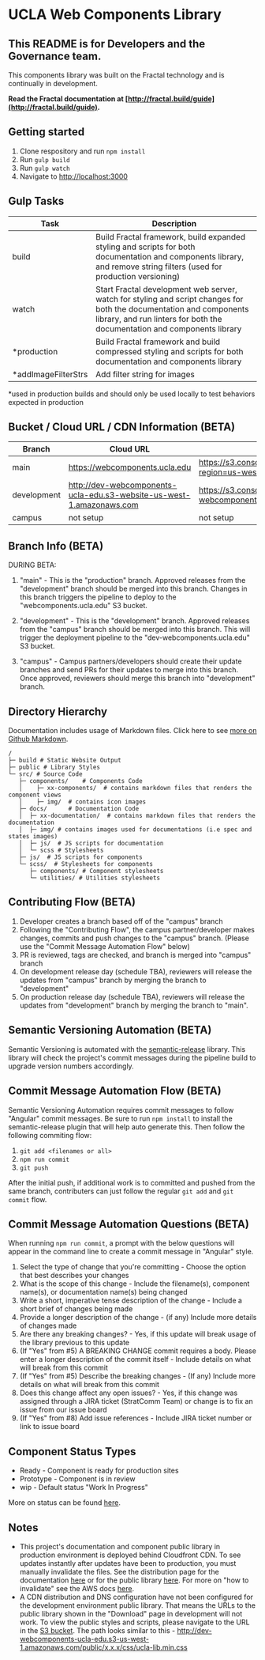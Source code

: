 # UCLA Web Components Library

## This README is for Developers and the Governance team.

This components library was built on the Fractal technology and is continually in development.

**Read the Fractal documentation at [http://fractal.build/guide](http://fractal.build/guide).**

## Getting started

1. Clone respository and run `npm install`
1. Run `gulp build`
1. Run `gulp watch`
1. Navigate to [http://localhost:3000](http://localhost:3000m)

## Gulp Tasks

| Task | Description |
|-|-|
| build | Build Fractal framework, build expanded styling and scripts for both documentation and components library, and remove string filters (used for production versioning) |
| watch | Start Fractal development web server, watch for styling and script changes for both the documentation and components library, and run linters for both the documentation and components library |
| *production | Build Fractal framework and build compressed styling and scripts for both documentation and components library |
| *addImageFilterStrs | Add filter string for images |

 *used in production builds and should only be used locally to test behaviors expected in production

## Bucket / Cloud URL / CDN Information (BETA)

| Branch | Cloud URL | S3 Bucket URL |
|-|-|-|
| main | https://webcomponents.ucla.edu | https://s3.console.aws.amazon.com/s3/buckets/webcomponents.ucla.edu/?region=us-west-1 |
| development | http://dev-webcomponents-ucla-edu.s3-website-us-west-1.amazonaws.com | https://s3.console.aws.amazon.com/s3/buckets/dev-webcomponents.ucla.edu/?region=us-west-1 |
| campus | not setup | not setup |

## Branch Info (BETA)

DURING BETA:

1. "main" - This is the "production" branch. Approved releases from the "development" branch should be merged into this branch. Changes in this branch triggers the pipeline to deploy to the "webcomponents.ucla.edu" S3 bucket.

1. "development" - This is the "development" branch. Approved releases from the "campus" branch should be merged into this branch. This will trigger the deployment pipeline to the "dev-webcomponents.ucla.edu" S3 bucket.

1. "campus" - Campus partners/developers should create their update branches and send PRs for their updates to merge into this branch. Once approved, reviewers should merge this branch into "development" branch.

## Directory Hierarchy

Documentation includes usage of Markdown files. Click here to see [more on Github Markdown](https://guides.github.com/features/mastering-markdown/).

```
/
├─ build # Static Website Output
├─ public # Library Styles
└─ src/ # Source Code
   ├─ components/    # Components Code
   │    ├─ xx-components/  # contains markdown files that renders the component views
   │    ├─ img/  # contains icon images
   ├─ docs/      # Documentation Code
   │  ├─ xx-documentation/  # contains markdown files that renders the documentation
   │  ├─ img/ # contains images used for documentations (i.e spec and states images)
   │  ├─ js/  # JS scripts for documentation
   │  └─ scss # Stylesheets
   ├─ js/  # JS scripts for components
   └─ scss/  # Stylesheets for components
      ├─ components/ # Component stylesheets
      └─ utilities/ # Utilities stylesheets
```
## Contributing Flow (BETA)

1. Developer creates a branch based off of the "campus" branch
1. Following the "Contributing Flow", the campus partner/developer makes changes, commits and push changes to the "campus" branch. (Please use the "Commit Message Automation Flow" below)
1. PR is reviewed, tags are checked, and branch is merged into "campus" branch
1. On development release day (schedule TBA), reviewers will release the updates from "campus" branch by merging the branch to "development"
1. On production release day (schedule TBA), reviewers will release the updates from "development" branch by merging the branch to "main".

## Semantic Versioning Automation (BETA)

Semantic Versioning is automated with the [semantic-release](https://github.com/semantic-release/semantic-release) library. This library will check the project's commit messages during the pipeline build to upgrade version numbers accordingly.

## Commit Message Automation Flow (BETA)

Semantic Versioning Automation requires commit messages to follow "Angular" commit messages. Be sure to run `npm install` to install the semantic-release plugin that will help auto generate this. Then follow the following commiting flow:

1. `git add <filenames or all>`
1. `npm run commit`  <!-- Answer questions to generate Angular commit message -->
1. `git push`

After the initial push, if additional work is to committed and pushed from the same branch, contributers can just follow the regular `git add` and `git commit` flow.

## Commit Message Automation Questions (BETA)

When running `npm run commit`, a prompt with the below questions will appear in the command line to create a commit message in "Angular" style.

1. Select the type of change that you're committing - Choose the option that best describes your changes
2. What is the scope of this change - Include the filename(s), component name(s), or documentation name(s) being changed
3. Write a short, imperative tense description of the change - Include a short brief of changes being made
4. Provide a longer description of the change - (if any) Include more details of changes made
5. Are there any breaking changes? - Yes, if this update will break usage of the library previous to this update
6. (If "Yes" from #5) A BREAKING CHANGE commit requires a body. Please enter a longer description of the commit itself - Include details on what will break from this commit
7. (If "Yes" from #5) Describe the breaking changes - (If any) Include more details on what will break from this commit
8. Does this change affect any open issues? - Yes, if this change was assigned through a JIRA ticket (StratComm Team) or change is to fix an issue from our issue board
9. (If "Yes" from #8) Add issue references - Include JIRA ticket number or link to issue board

## Component Status Types

- Ready - Component is ready for production sites
- Prototype - Component is in review
- wip - Default status "Work In Progress"

More on status can be found [here](https://fractal.build/guide/core-concepts/statuses.html#default-statuses).

## Notes
* This project's documentation and component public library in production environment is deployed behind Cloudfront CDN. To see updates instantly after updates have been to production, you must manually invalidate the files. See the distribution page for the documentation [here](https://console.aws.amazon.com/cloudfront/home?region=us-west-1#distribution-settings:E3BKWM01VHPJ5I) or for the public library [here](https://console.aws.amazon.com/cloudfront/home?region=us-west-1#distribution-settings:EUU3JRBWPI1HQ). For more on "how to invalidate" see the AWS docs [here](https://docs.aws.amazon.com/AmazonCloudFront/latest/DeveloperGuide/Invalidation.html).
* A CDN distribution and DNS configuration have not been configured for the development environment public library. That means the URLs to the public library shown in the "Download" page in development will not work. To view the public styles and scripts, please navigate to the URL in the [S3 bucket](https://s3.console.aws.amazon.com/s3/buckets/dev-webcomponents-ucla-edu/public/?region=us-west-1&tab=overview). The path looks similar to this - http://dev-webcomponents-ucla-edu.s3-us-west-1.amazonaws.com/public/x.x.x/css/ucla-lib.min.css
